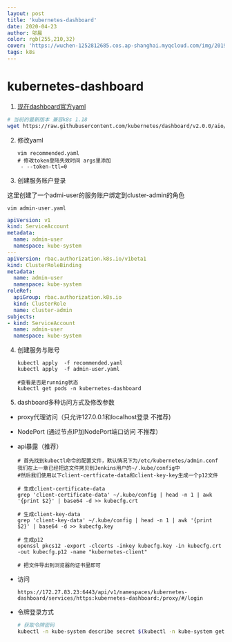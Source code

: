 ```yaml
---
layout: post
title: 'kubernetes-dashboard'
date: 2020-04-23
author: 邬晨
color: rgb(255,210,32)
cover: 'https://wuchen-1252812685.cos.ap-shanghai.myqcloud.com/img/2019-12-04/th.jpg'
tags: k8s
---
```


# kubernetes-dashboard

1. [现在dashboard官方yaml](https://github.com/kubernetes/dashboard/releases)

  ~~~bash
  # 当前的最新版本 兼容k8s 1.18
  wget https://raw.githubusercontent.com/kubernetes/dashboard/v2.0.0/aio/deploy/recommended.yaml
  ~~~

2. 修改yaml

   ~~~shell
   vim recommended.yaml
   # 修改token登陆失效时间 args里添加
    - --token-ttl=0
   ~~~
   
3. 创建服务账户登录

这里创建了一个admi-user的服务账户绑定到cluster-admin的角色

  ~~~shell
  vim admin-user.yaml
  ~~~

  ~~~yaml
  apiVersion: v1
  kind: ServiceAccount
  metadata:
    name: admin-user
    namespace: kube-system
  ---
  apiVersion: rbac.authorization.k8s.io/v1beta1
  kind: ClusterRoleBinding
  metadata:
    name: admin-user
    namespace: kube-system
  roleRef:
    apiGroup: rbac.authorization.k8s.io
    kind: ClusterRole
    name: cluster-admin
  subjects:
  - kind: ServiceAccount
    name: admin-user
    namespace: kube-system
  ~~~

4. 创建服务与账号

   ```shell
   kubectl apply  -f recommended.yaml
   kubectl apply  -f admin-user.yaml
   
   #查看是否是running状态
   kubectl get pods -n kubernetes-dashboard
   ```

5. dashboard多种访问方式及修改参数

- proxy代理访问（只允许127.0.0.1和localhost登录  不推荐)
- NodePort           (通过节点IP加NodePort端口访问   不推荐）
- api暴露（推荐）

  ~~~
  # 首先找到kubectl命令的配置文件，默认情况下为/etc/kubernetes/admin.conf 我们在上一章已经把这文件拷贝到Jenkins用户的~/.kube/config中
  #然后我们使用以下client-certficate-data和client-key-key生成一个p12文件

  # 生成client-certificate-data
  grep 'client-certificate-data' ~/.kube/config | head -n 1 | awk '{print $2}' | base64 -d >> kubecfg.crt

  # 生成client-key-data
  grep 'client-key-data' ~/.kube/config | head -n 1 | awk '{print $2}' | base64 -d >> kubecfg.key

  # 生成p12
  openssl pkcs12 -export -clcerts -inkey kubecfg.key -in kubecfg.crt -out kubecfg.p12 -name "kubernetes-client"

  # 把文件导出到浏览器的证书里即可

  ~~~

- 访问

  ~~~http
  https://172.27.83.23:6443/api/v1/namespaces/kubernetes-dashboard/services/https:kubernetes-dashboard:/proxy/#/login
  ~~~

- 令牌登录方式

  ~~~bash
  # 获取令牌密码
  kubectl -n kube-system describe secret $(kubectl -n kube-system get secret | grep admin-user | awk '{print $1}')
  ~~~
  
  


